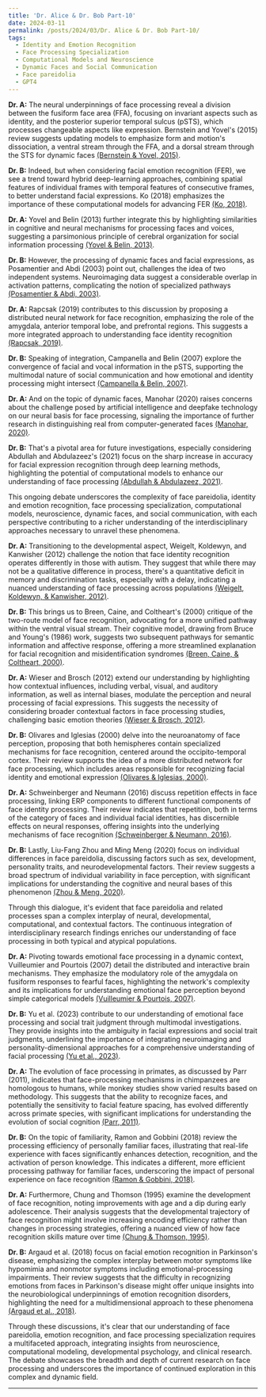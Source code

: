 ```yaml
---
title: 'Dr. Alice & Dr. Bob Part-10'
date: 2024-03-11
permalink: /posts/2024/03/Dr. Alice & Dr. Bob Part-10/
tags:
  - Identity and Emotion Recognition
  - Face Processing Specialization
  - Computational Models and Neuroscience
  - Dynamic Faces and Social Communication
  - Face pareidolia
  - GPT4
---
```


**Dr. A:** The neural underpinnings of face processing reveal a division between the fusiform face area (FFA), focusing on invariant aspects such as identity, and the posterior superior temporal sulcus (pSTS), which processes changeable aspects like expression. Bernstein and Yovel's (2015) review suggests updating models to emphasize form and motion's dissociation, a ventral stream through the FFA, and a dorsal stream through the STS for dynamic faces [(Bernstein & Yovel, 2015)](https://consensus.app/papers/pathways-face-processing-evaluation-models-bernstein/688f1ba637d3519c848ac4b074fcafbc/?utm_source=chatgpt).

**Dr. B:** Indeed, but when considering facial emotion recognition (FER), we see a trend toward hybrid deep-learning approaches, combining spatial features of individual frames with temporal features of consecutive frames, to better understand facial expressions. Ko (2018) emphasizes the importance of these computational models for advancing FER [(Ko, 2018)](https://consensus.app/papers/brief-review-facial-emotion-recognition-based-ko/6f38bd21ee35578b86b4d6f71d3aa13b/?utm_source=chatgpt).

**Dr. A:** Yovel and Belin (2013) further integrate this by highlighting similarities in cognitive and neural mechanisms for processing faces and voices, suggesting a parsimonious principle of cerebral organization for social information processing [(Yovel & Belin, 2013)](https://consensus.app/papers/coding-strategy-processing-faces-voices-yovel/f62d6ac2c36d5acbaa1940f6700952ae/?utm_source=chatgpt).

**Dr. B:** However, the processing of dynamic faces and facial expressions, as Posamentier and Abdi (2003) point out, challenges the idea of two independent systems. Neuroimaging data suggest a considerable overlap in activation patterns, complicating the notion of specialized pathways [(Posamentier & Abdi, 2003)](https://consensus.app/papers/processing-faces-expressions-posamentier/e1268bcb83ac5cccb62a7d98338fa962/?utm_source=chatgpt).

**Dr. A:** Rapcsak (2019) contributes to this discussion by proposing a distributed neural network for face recognition, emphasizing the role of the amygdala, anterior temporal lobe, and prefrontal regions. This suggests a more integrated approach to understanding face identity recognition [(Rapcsak, 2019)](https://consensus.app/papers/face-recognition-rapcsak/0aaf7d494ae95970bce7a2cfd90bbdf5/?utm_source=chatgpt).

**Dr. B:** Speaking of integration, Campanella and Belin (2007) explore the convergence of facial and vocal information in the pSTS, supporting the multimodal nature of social communication and how emotional and identity processing might intersect [(Campanella & Belin, 2007)](https://consensus.app/papers/integrating-face-voice-person-perception-campanella/ae57965e89325f9aaa8c0ea16acf0174/?utm_source=chatgpt).

**Dr. A:** And on the topic of dynamic faces, Manohar (2020) raises concerns about the challenge posed by artificial intelligence and deepfake technology on our neural basis for face processing, signaling the importance of further research in distinguishing real from computer-generated faces [(Manohar, 2020)](https://consensus.app/papers/seeing-deceiving-psychology-neuroscience-fake-faces-manohar/c01522bb5e2f573f814a27ff75f95adf/?utm_source=chatgpt).

**Dr. B:** That's a pivotal area for future investigations, especially considering Abdullah and Abdulazeez's (2021) focus on the sharp increase in accuracy for facial expression recognition through deep learning methods, highlighting the potential of computational models to enhance our understanding of face processing [(Abdullah & Abdulazeez, 2021)](https://consensus.app/papers/expression-recognition-based-deep-learning-convolution-abdullah/782472de5c6f5113aea2e9b4591e8bad/?utm_source=chatgpt).

This ongoing debate underscores the complexity of face pareidolia, identity and emotion recognition, face processing specialization, computational models, neuroscience, dynamic faces, and social communication, with each perspective contributing to a richer understanding of the interdisciplinary approaches necessary to unravel these phenomena.

**Dr. A:** Transitioning to the developmental aspect, Weigelt, Koldewyn, and Kanwisher (2012) challenge the notion that face identity recognition operates differently in those with autism. They suggest that while there may not be a qualitative difference in process, there's a quantitative deficit in memory and discrimination tasks, especially with a delay, indicating a nuanced understanding of face processing across populations [(Weigelt, Koldewyn, & Kanwisher, 2012)](https://consensus.app/papers/face-identity-recognition-autism-spectrum-disorders-weigelt/4066760003e4528688741c2f1be11839/?utm_source=chatgpt).

**Dr. B:** This brings us to Breen, Caine, and Coltheart's (2000) critique of the two-route model of face recognition, advocating for a more unified pathway within the ventral visual stream. Their cognitive model, drawing from Bruce and Young's (1986) work, suggests two subsequent pathways for semantic information and affective response, offering a more streamlined explanation for facial recognition and misidentification syndromes [(Breen, Caine, & Coltheart, 2000)](https://consensus.app/papers/models-face-recognition-delusional-misidentification-breen/acc91dd0ca4958f2813cf241150a0746/?utm_source=chatgpt).

**Dr. A:** Wieser and Brosch (2012) extend our understanding by highlighting how contextual influences, including verbal, visual, and auditory information, as well as internal biases, modulate the perception and neural processing of facial expressions. This suggests the necessity of considering broader contextual factors in face processing studies, challenging basic emotion theories [(Wieser & Brosch, 2012)](https://consensus.app/papers/faces-context-review-systematization-contextual-wieser/dff5332989d45051b9091ba1ef4f5cb5/?utm_source=chatgpt).

**Dr. B:** Olivares and Iglesias (2000) delve into the neuroanatomy of face perception, proposing that both hemispheres contain specialized mechanisms for face recognition, centered around the occipito-temporal cortex. Their review supports the idea of a more distributed network for face processing, which includes areas responsible for recognizing facial identity and emotional expression [(Olivares & Iglesias, 2000)](https://consensus.app/papers/bases-perception-recognition-faces-olivares/7a12a5b43a5a5dd98019fe2a60bff669/?utm_source=chatgpt).

**Dr. A:** Schweinberger and Neumann (2016) discuss repetition effects in face processing, linking ERP components to different functional components of face identity processing. Their review indicates that repetition, both in terms of the category of faces and individual facial identities, has discernible effects on neural responses, offering insights into the underlying mechanisms of face recognition [(Schweinberger & Neumann, 2016)](https://consensus.app/papers/repetition-effects-erps-faces-schweinberger/04e8f0abf9bd5c64a101046813a9dc6f/?utm_source=chatgpt).

**Dr. B:** Lastly, Liu-Fang Zhou and Ming Meng (2020) focus on individual differences in face pareidolia, discussing factors such as sex, development, personality traits, and neurodevelopmental factors. Their review suggests a broad spectrum of individual variability in face perception, with significant implications for understanding the cognitive and neural bases of this phenomenon [(Zhou & Meng, 2020)](https://consensus.app/papers/face-individual-differences-face-pareidolia-zhou/7fe99ab8c9d8507aa4db0df1ea5b5555/?utm_source=chatgpt).

Through this dialogue, it's evident that face pareidolia and related processes span a complex interplay of neural, developmental, computational, and contextual factors. The continuous integration of interdisciplinary research findings enriches our understanding of face processing in both typical and atypical populations.

**Dr. A:** Pivoting towards emotional face processing in a dynamic context, Vuilleumier and Pourtois (2007) detail the distributed and interactive brain mechanisms. They emphasize the modulatory role of the amygdala on fusiform responses to fearful faces, highlighting the network's complexity and its implications for understanding emotional face perception beyond simple categorical models [(Vuilleumier & Pourtois, 2007)](https://consensus.app/papers/distributed-brain-mechanisms-emotion-face-perception-vuilleumier/678b4ca165b05fc88287f3289862a6ed/?utm_source=chatgpt).

**Dr. B:** Yu et al. (2023) contribute to our understanding of emotional face processing and social trait judgment through multimodal investigations. They provide insights into the ambiguity in facial expressions and social trait judgments, underlining the importance of integrating neuroimaging and personality-dimensional approaches for a comprehensive understanding of facial processing [(Yu et al., 2023)](https://consensus.app/papers/investigations-face-processing-trait-judgment-faces-yu/efcd26f1e9ef5ece8ff6b8be83d7d456/?utm_source=chatgpt).

**Dr. A:** The evolution of face processing in primates, as discussed by Parr (2011), indicates that face-processing mechanisms in chimpanzees are homologous to humans, while monkey studies show varied results based on methodology. This suggests that the ability to recognize faces, and potentially the sensitivity to facial feature spacing, has evolved differently across primate species, with significant implications for understanding the evolution of social cognition [(Parr, 2011)](https://consensus.app/papers/evolution-face-processing-primates-parr/efa234f9618a58cc919fa1ac649b2906/?utm_source=chatgpt).

**Dr. B:** On the topic of familiarity, Ramon and Gobbini (2018) review the processing efficiency of personally familiar faces, illustrating that real-life experience with faces significantly enhances detection, recognition, and the activation of person knowledge. This indicates a different, more efficient processing pathway for familiar faces, underscoring the impact of personal experience on face recognition [(Ramon & Gobbini, 2018)](https://consensus.app/papers/familiarity-matters-review-prioritized-processing-ramon/cf501bfc955758d9bf65baf71b666250/?utm_source=chatgpt).

**Dr. A:** Furthermore, Chung and Thomson (1995) examine the development of face recognition, noting improvements with age and a dip during early adolescence. Their analysis suggests that the developmental trajectory of face recognition might involve increasing encoding efficiency rather than changes in processing strategies, offering a nuanced view of how face recognition skills mature over time [(Chung & Thomson, 1995)](https://consensus.app/papers/development-face-recognition-chung/9f822890778755a8aaef4a104cd3fc31/?utm_source=chatgpt).

**Dr. B:** Argaud et al. (2018) focus on facial emotion recognition in Parkinson's disease, emphasizing the complex interplay between motor symptoms like hypomimia and nonmotor symptoms including emotional-processing impairments. Their review suggests that the difficulty in recognizing emotions from faces in Parkinson's disease might offer unique insights into the neurobiological underpinnings of emotion recognition disorders, highlighting the need for a multidimensional approach to these phenomena [(Argaud et al., 2018)](https://consensus.app/papers/emotion-recognition-parkinsons-disease-review-argaud/d4cade3f632757c2b07cfcdd4563d922/?utm_source=chatgpt).

Through these discussions, it's clear that our understanding of face pareidolia, emotion recognition, and face processing specialization requires a multifaceted approach, integrating insights from neuroscience, computational modeling, developmental psychology, and clinical research. The debate showcases the breadth and depth of current research on face processing and underscores the importance of continued exploration in this complex and dynamic field.


---